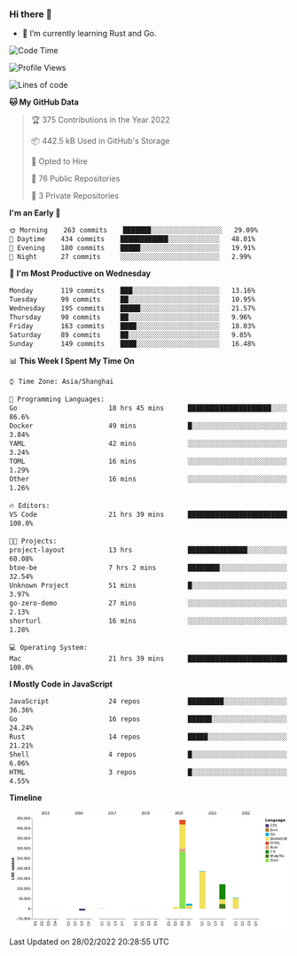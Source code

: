 ### Hi there 👋

- 🌱 I’m currently learning Rust and Go.

<!--START_SECTION:waka-->
![Code Time](http://img.shields.io/badge/Code%20Time-273%20hrs%2010%20mins-blue)

![Profile Views](http://img.shields.io/badge/Profile%20Views-0-blue)

![Lines of code](https://img.shields.io/badge/From%20Hello%20World%20I%27ve%20Written-836%20Thousand%20lines%20of%20code-blue)

**🐱 My GitHub Data** 

> 🏆 375 Contributions in the Year 2022
 > 
> 📦 442.5 kB Used in GitHub's Storage 
 > 
> 💼 Opted to Hire
 > 
> 📜 76 Public Repositories 
 > 
> 🔑 3 Private Repositories  
 > 
**I'm an Early 🐤** 

```text
🌞 Morning    263 commits    ███████░░░░░░░░░░░░░░░░░░   29.09% 
🌆 Daytime    434 commits    ████████████░░░░░░░░░░░░░   48.01% 
🌃 Evening    180 commits    █████░░░░░░░░░░░░░░░░░░░░   19.91% 
🌙 Night      27 commits     ░░░░░░░░░░░░░░░░░░░░░░░░░   2.99%

```
📅 **I'm Most Productive on Wednesday** 

```text
Monday       119 commits    ███░░░░░░░░░░░░░░░░░░░░░░   13.16% 
Tuesday      99 commits     ██░░░░░░░░░░░░░░░░░░░░░░░   10.95% 
Wednesday    195 commits    █████░░░░░░░░░░░░░░░░░░░░   21.57% 
Thursday     90 commits     ██░░░░░░░░░░░░░░░░░░░░░░░   9.96% 
Friday       163 commits    ████░░░░░░░░░░░░░░░░░░░░░   18.03% 
Saturday     89 commits     ██░░░░░░░░░░░░░░░░░░░░░░░   9.85% 
Sunday       149 commits    ████░░░░░░░░░░░░░░░░░░░░░   16.48%

```


📊 **This Week I Spent My Time On** 

```text
⌚︎ Time Zone: Asia/Shanghai

💬 Programming Languages: 
Go                       18 hrs 45 mins      █████████████████████░░░░   86.6% 
Docker                   49 mins             █░░░░░░░░░░░░░░░░░░░░░░░░   3.84% 
YAML                     42 mins             ░░░░░░░░░░░░░░░░░░░░░░░░░   3.24% 
TOML                     16 mins             ░░░░░░░░░░░░░░░░░░░░░░░░░   1.29% 
Other                    16 mins             ░░░░░░░░░░░░░░░░░░░░░░░░░   1.26%

🔥 Editors: 
VS Code                  21 hrs 39 mins      █████████████████████████   100.0%

🐱‍💻 Projects: 
project-layout           13 hrs              ███████████████░░░░░░░░░░   60.08% 
btoe-be                  7 hrs 2 mins        ████████░░░░░░░░░░░░░░░░░   32.54% 
Unknown Project          51 mins             █░░░░░░░░░░░░░░░░░░░░░░░░   3.97% 
go-zero-demo             27 mins             ░░░░░░░░░░░░░░░░░░░░░░░░░   2.13% 
shorturl                 16 mins             ░░░░░░░░░░░░░░░░░░░░░░░░░   1.28%

💻 Operating System: 
Mac                      21 hrs 39 mins      █████████████████████████   100.0%

```

**I Mostly Code in JavaScript** 

```text
JavaScript               24 repos            █████████░░░░░░░░░░░░░░░░   36.36% 
Go                       16 repos            ██████░░░░░░░░░░░░░░░░░░░   24.24% 
Rust                     14 repos            █████░░░░░░░░░░░░░░░░░░░░   21.21% 
Shell                    4 repos             █░░░░░░░░░░░░░░░░░░░░░░░░   6.06% 
HTML                     3 repos             █░░░░░░░░░░░░░░░░░░░░░░░░   4.55%

```


**Timeline**

![Chart not found](https://raw.githubusercontent.com/elton/elton/main/charts/bar_graph.png) 


 Last Updated on 28/02/2022 20:28:55 UTC
<!--END_SECTION:waka-->

<!--
**elton/elton** is a ✨ _special_ ✨ repository because its `README.md` (this file) appears on your GitHub profile.

Here are some ideas to get you started:

- 🔭 I’m currently working on ...
- 🌱 I’m currently learning ...
- 👯 I’m looking to collaborate on ...
- 🤔 I’m looking for help with ...
- 💬 Ask me about ...
- 📫 How to reach me: ...
- 😄 Pronouns: ...
- ⚡ Fun fact: ...
-->
